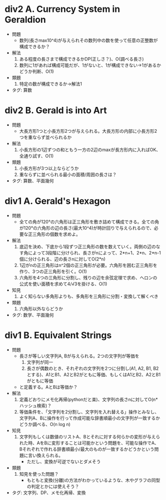 # div2 A. Currency System in Geraldion

- 問題
  - 数列(長さmax10^4)が与えられその数列中の数を使って任意の正整数が構成できるか？
- 解法
  1. ある程度の長さまで構成できるかDP(正しさ？)、O(調べる長さ)
  2. 数列に1があれば構成可能だが、1がないと、1が構成できない→1があるかどうか判断、O(1)
- 類題
  1. 特定の数が構成できるか→解法1
- タグ: 算数

# div2 B. Gerald is into Art

- 問題
  - 大長方形1つと小長方形2つが与えられる。大長方形の内部に小長方形2つを重ならず並べられるか
- 解法
  1. 小長方形の1辺ずつの和ともう一方の2辺のmaxが長方形内に入ればOK、全通り試す、O(1)
- 類題
  1. 小長方形が3つ以上ならどうか
  2. 重ならずに並べられる最小の面積/周囲の長さは？
- タグ: 算数、平面幾何

# div1 A. Gerald's Hexagon

- 問題
  - 全ての角が120°の六角形は正三角形を敷き詰めて構成できる。全ての角が120°の六角形の辺の長さ(最大10^4)が時計回りで与えられるので、必要な正三角形の個数を求めよ。
- 解法
  1. 底辺を決め、下底から1段ずつ正三角形の数を数えていく。両側の辺のなす角によって3段階に分けられ、長さがnによって、2\*n+1、2\*n、2\*n-1個に分けられる、辺の長さnに対してO(2\*n)
  2. 1辺がnの正三角形はn^2個の正三角形が必要。六角形を囲む正三角形を作り、3つの正三角形を引く。O(1)
  3. 六角形を4つの三角形に分割し、残りの辺を余弦定理で求め、ヘロンの公式を使い面積を求めて4/√3を掛ける、O(1)
- 知見
  1. よく知らない多角形よりも、多角形を三角形に分割・変換して解くべき
- 類題
  1. 六角形以外ならどうか
- タグ: 数学、平面幾何

# div1 B. Equivalent Strings

- 問題
  - 長さが等しい文字列A, Bが与えられる。2つの文字列が等価を
	  1. 文字列が同一
	  2. 長さが偶数のとき、それぞれの文字列を2つに分割し(A1, A2, B1, B2とする)、A1とB1、A2とB2がともに等価、もしくはA1とB2、A2とB1がともに等価
  - と定義する。AとBは等価か？
- 解法
  1. 定義どおりにメモ化再帰(pythonだと楽)、文字列の長さnに対してO(n\*ハッシュ検索)？
  2. 等価条件を、「文字列を2分割し、文字列を入れ替える」操作とみなし、文字列A、Bに操作を行って作成可能な辞書順最小の文字列が一致するかどうか調べる、O(n log n)
- 知見
  1. 文字列もしくは数値のリストA、Bとそれに対する何らかの変形が与えられた時、AをBに変形することは可能かという問題を、可能な操作でA、Bそれぞれで作れる辞書順最小/最大のものが一致するかどうかという問題に言い換えられる。
	 - ただし、変換が可逆でないとダメそう
- 類題
  1. 知見を使った問題？
	 - もともと変換(分離)の方法がわかっているような、木やグラフの同型の判定とかには使えそう？
- タグ: 文字列、DP、メモ化再帰、変換
